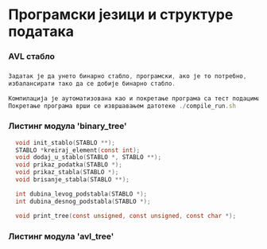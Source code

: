 # Програмски језици и структуре података
### AVL стабло
###
```javascript
Задатак је да унето бинарно стабло, програмски, ако је то потребно, 
избалансирати тако да се добије бинарно стабло.
  
Компилација је аутоматизована као и покретање програма са тест подацима.
Покретање програма врши се извршавањем датотеке ./compile_run.sh
```

### Листинг модула 'binary_tree'

```c
  void init_stablo(STABLO **);
  STABLO *kreiraj_element(const int);
  void dodaj_u_stablo(STABLO *, STABLO **);
  void prikaz_podatka(STABLO *);
  void prikaz_stabla(STABLO *);
  void brisanje_stabla(STABLO **);

  int dubina_levog_podstabla(STABLO *);
  int dubina_desnog_podstabla(STABLO *);

  void print_tree(const unsigned, const unsigned, const char *);
```

### Листинг модула 'avl_tree'

```c
  
```

